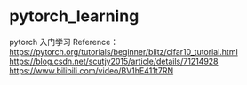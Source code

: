# pytorch_learning
pytorch 入门学习
Reference：
https://pytorch.org/tutorials/beginner/blitz/cifar10_tutorial.html
https://blog.csdn.net/scutjy2015/article/details/71214928
https://www.bilibili.com/video/BV1hE411t7RN
